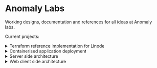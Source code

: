 # Anomaly Labs
Working designs, documentation and references for all ideas at Anomaly labs.

Current projects:

<details>
<summary>Terraform reference implementation for Linode</summary>
</details>

<details>
<summary>Containerised application deployment</summary>
</details>

<details>
<summary>Server side architecture</summary>
</details>

<details>
<summary>Web client side architecture</summary>
</details>